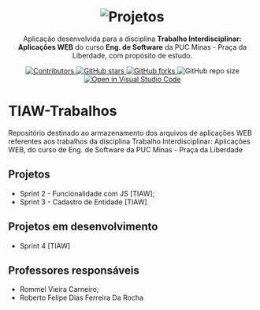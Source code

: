 <h1 align="center">
  <img alt="Projetos" title="Projetos" src="./Documentacao/svg/Logo-Klug-3-branco.svg"/>
</h1>

<p align="center">Aplicação desenvolvida para a disciplina <b>Trabalho Interdisciplinar: Aplicações WEB</b> do curso <b>Eng. de Software</b> da PUC Minas - Praça da Liberdade, com propósito de estudo.</p>

<p align="center">
  <a href="https://github.com/NikolasLouret/TIAW-Trabalhos/graphs/contributors">
    <img src="https://img.shields.io/github/contributors/NikolasLouret/TIAW-Trabalhos" alt="Contributors">
  </a>

  <a href="https://github.com/NikolasLouret/TIAW-Trabalhos/stargazers">
    <img alt="GitHub stars" src="https://img.shields.io/github/stars/NikolasLouret/TIAW-Trabalhos">
  </a>

  <a href="https://github.com/NikolasLouret/TIAW-Trabalhos/network">
    <img alt="GitHub forks" src="https://img.shields.io/github/forks/NikolasLouret/TIAW-Trabalhos">
  </a>

  <img alt="GitHub repo size" src="https://img.shields.io/github/repo-size/NikolasLouret/TIAW-Trabalhos">

  <a href="https://classroom.github.com/online_ide?assignment_repo_id=453591&assignment_repo_type=GroupAssignmentRepo">
    <img src="https://classroom.github.com/assets/open-in-vscode-f059dc9a6f8d3a56e377f745f24479a46679e63a5d9fe6f495e02850cd0d8118.svg"
    alt="Open in Visual Studio Code" >
  </a>
</p>

# TIAW-Trabalhos
Repositório destinado ao armazenamento dos arquivos de aplicações WEB referentes aos trabalhos da disciplina Trabalho Interdisciplinar: Aplicações WEB, do curso de Eng. de Software da PUC Minas - Praça da Liberdade

## Projetos

- Sprint 2 - Funcionalidade com JS [TIAW];
- Sprint 3 - Cadastro de Entidade [TIAW]

## Projetos em desenvolvimento

- Sprint 4 [TIAW]

## Professores responsáveis

- Rommel Vieira Carneiro;
- Roberto Felipe Dias Ferreira Da Rocha
